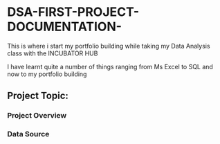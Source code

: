 # DSA-FIRST-PROJECT-DOCUMENTATION-

This is where i start my portfolio building while taking my Data Analysis class with the INCUBATOR HUB 

I have learnt quite a number of things ranging from Ms Excel to SQL and now to my portfolio building 

## Project Topic:

### Project Overview 

### Data Source 


